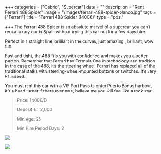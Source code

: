 +++
categories = ["Cabrio", "Supercar"]
date = ""
description = "Rent Ferrari 488 Spider"
image = "/images/ferrari-488-spider-blanco.jpg"
tags = ["Ferrari"]
title = "Ferrari 488 Spider (1400€)"
type = "post"

+++
The Ferrari 488 Spider is an absolute marvel of a supercar you can’t rent a luxury car in Spain without trying this car out for a few days hire.

Perfect in a straight line, brilliant in the curves, just amazing , brilliant, wow !!!!!

Fast and tight, the 488 fills you with confidence and makes you a better person. Remember that Ferrari has Formula One in technology and tradition In the case of the 488, it’s the steering wheel. Ferrari has replaced all of the traditional stalks with steering-wheel-mounted buttons or switches. It’s very F1 indeed.

You must rent this car with a VIP Port Pass to enter Puerto Banus harbour, it’s a head turner if there ever was, believe me you will feel like a rock star.

> Price: 1400€/D
>
> Deposit €: 12,000
>
> Min Age: 25
>
> Min Hire Period Days: 2

![](/images/ferrari-488-spider-large-a3.jpg)

[![](/images/boton.png)](https://supercarmarbella.com/contact/ "Book")